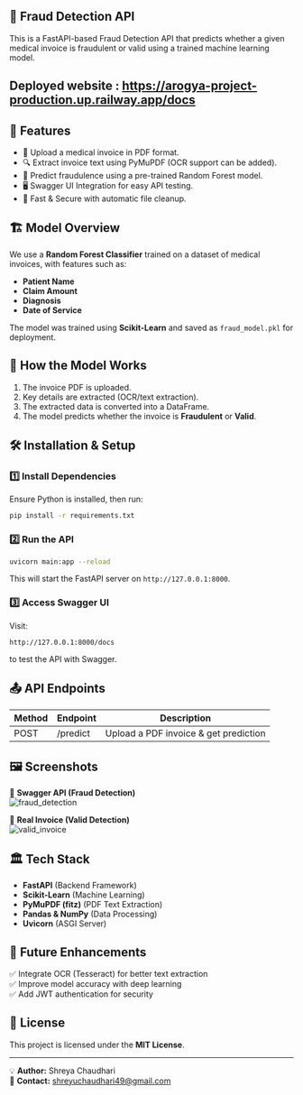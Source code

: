 ## 🏥 Fraud Detection API
This is a FastAPI-based Fraud Detection API that predicts whether a given medical invoice is fraudulent or valid using a trained machine learning model.

## Deployed website : https://arogya-project-production.up.railway.app/docs

## 🚀 Features
- 📄 Upload a medical invoice in PDF format.
- 🔍 Extract invoice text using PyMuPDF (OCR support can be added).
- 🤖 Predict fraudulence using a pre-trained Random Forest model.
- 🖥️ Swagger UI Integration for easy API testing.
- 📂 Fast & Secure with automatic file cleanup.

## 🏗️ Model Overview
We use a **Random Forest Classifier** trained on a dataset of medical invoices, with features such as:

- **Patient Name**
- **Claim Amount**
- **Diagnosis**
- **Date of Service**

The model was trained using **Scikit-Learn** and saved as `fraud_model.pkl` for deployment.

## 🔧 How the Model Works
1. The invoice PDF is uploaded.
2. Key details are extracted (OCR/text extraction).
3. The extracted data is converted into a DataFrame.
4. The model predicts whether the invoice is **Fraudulent** or **Valid**.

## 🛠️ Installation & Setup
### 1️⃣ Install Dependencies
Ensure Python is installed, then run:
```sh
pip install -r requirements.txt
```

### 2️⃣ Run the API
```sh
uvicorn main:app --reload
```
This will start the FastAPI server on `http://127.0.0.1:8000`.

### 3️⃣ Access Swagger UI
Visit:
```
http://127.0.0.1:8000/docs
```
to test the API with Swagger.

## 📤 API Endpoints
| Method | Endpoint  | Description |
|--------|----------|-------------|
| POST   | /predict | Upload a PDF invoice & get prediction |

## 🖼️ Screenshots
📌 **Swagger API (Fraud Detection)**  
![fraud_detection](https://github.com/user-attachments/assets/d9eaf72e-68d0-44a1-8ff4-45cc442ba80c)

📌 **Real Invoice (Valid Detection)**  
![valid_invoice](https://github.com/user-attachments/assets/9c5488ad-04a7-4c14-8d0d-c9402e4f768b)

## 🏛️ Tech Stack
- **FastAPI** (Backend Framework)
- **Scikit-Learn** (Machine Learning)
- **PyMuPDF (fitz)** (PDF Text Extraction)
- **Pandas & NumPy** (Data Processing)
- **Uvicorn** (ASGI Server)

## 📌 Future Enhancements
✅ Integrate OCR (Tesseract) for better text extraction  
✅ Improve model accuracy with deep learning  
✅ Add JWT authentication for security  

## 📜 License
This project is licensed under the **MIT License**.

---

💡 **Author:** Shreya Chaudhari  
📧 **Contact:** shreyuchaudhari49@gmail.com
